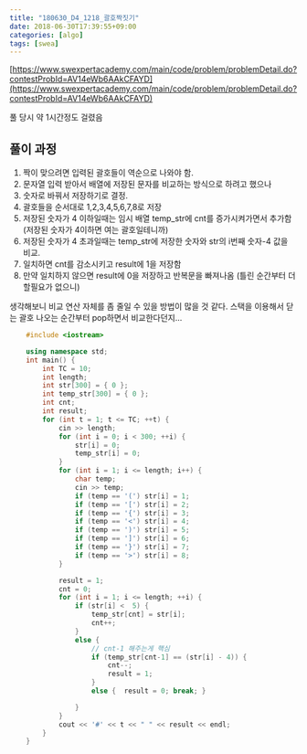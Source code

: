 ```yaml
---
title: "180630_D4_1218_괄호짝짓기"
date: 2018-06-30T17:39:55+09:00
categories: [algo]
tags: [swea]
---
```


[https://www.swexpertacademy.com/main/code/problem/problemDetail.do?contestProbId=AV14eWb6AAkCFAYD](https://www.swexpertacademy.com/main/code/problem/problemDetail.do?contestProbId=AV14eWb6AAkCFAYD)

풀 당시 약 1시간정도 걸렸음

## 풀이 과정

1.  짝이 맞으려면 입력된 괄호들이 역순으로 나와야 함.
2.  문자열 입력 받아서 배열에 저장된 문자를 비교하는 방식으로 하려고 했으나
3.  숫자로 바꿔서 저장하기로 결정.
4.  괄호들을 순서대로 1,2,3,4,5,6,7,8로 저장
5.  저장된 숫자가 4 이하일때는 임시 배열 temp_str에 cnt를 증가시켜가면서 추가함 (저장된 숫자가 4이하면 여는 괄호일테니까)
6.  저장된 숫자가 4 초과일때는 temp_str에 저장한 숫자와 str의 i번째 숫자-4 값을 비교.
7.  일치하면 cnt를 감소시키고 result에 1을 저장함
8.  만약 일치하지 않으면 result에 0을 저장하고 반복문을 빠져나옴 (틀린 순간부터 더 할필요가 없으니)

생각해보니 비교 연산 자체를 좀 줄일 수 있을 방법이 많을 것 같다. 스택을 이용해서 닫는 괄호 나오는 순간부터 pop하면서 비교한다던지...


```cpp
    #include <iostream>

    using namespace std;
    int main() {
        int TC = 10;
        int length;
        int str[300] = { 0 };
        int temp_str[300] = { 0 };
        int cnt;
        int result;
        for (int t = 1; t <= TC; ++t) {
            cin >> length;
            for (int i = 0; i < 300; ++i) {
                str[i] = 0; 
                temp_str[i] = 0;
            }
            for (int i = 1; i <= length; i++) {
                char temp;
                cin >> temp;
                if (temp == '(') str[i] = 1;
                if (temp == '[') str[i] = 2;
                if (temp == '{') str[i] = 3;
                if (temp == '<') str[i] = 4;
                if (temp == ')') str[i] = 5;
                if (temp == ']') str[i] = 6;
                if (temp == '}') str[i] = 7;
                if (temp == '>') str[i] = 8;
            }

            result = 1;
            cnt = 0;
            for (int i = 1; i <= length; ++i) {
                if (str[i] <  5) {
                    temp_str[cnt] = str[i];
                    cnt++;
                }
                else {
                    // cnt-1 해주는게 핵심
                    if (temp_str[cnt-1] == (str[i] - 4)) { 
                        cnt--;
                        result = 1;
                    }
                    else {  result = 0; break; }

                }
            }
            cout << '#' << t << " " << result << endl;
        }
    }
```